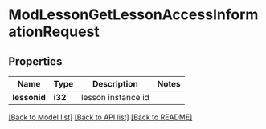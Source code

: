 # ModLessonGetLessonAccessInformationRequest

## Properties

Name | Type | Description | Notes
------------ | ------------- | ------------- | -------------
**lessonid** | **i32** | lesson instance id | 

[[Back to Model list]](../README.md#documentation-for-models) [[Back to API list]](../README.md#documentation-for-api-endpoints) [[Back to README]](../README.md)



